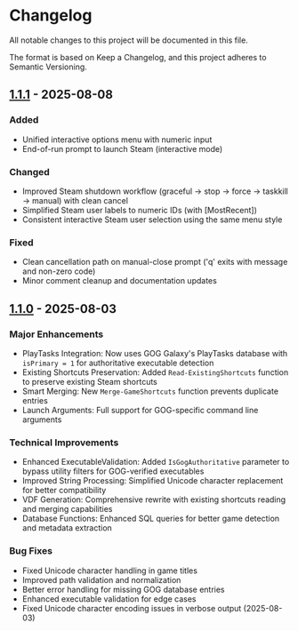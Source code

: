 # Changelog

All notable changes to this project will be documented in this file.

The format is based on Keep a Changelog, and this project adheres to Semantic Versioning.

## [1.1.1] - 2025-08-08
### Added
- Unified interactive options menu with numeric input
- End-of-run prompt to launch Steam (interactive mode)

### Changed
- Improved Steam shutdown workflow (graceful -> stop -> force -> taskkill -> manual) with clean cancel
- Simplified Steam user labels to numeric IDs (with [MostRecent])
- Consistent interactive Steam user selection using the same menu style

### Fixed
- Clean cancellation path on manual-close prompt ('q' exits with message and non-zero code)
- Minor comment cleanup and documentation updates

## [1.1.0] - 2025-08-03
### Major Enhancements
- PlayTasks Integration: Now uses GOG Galaxy's PlayTasks database with `isPrimary = 1` for authoritative executable detection
- Existing Shortcuts Preservation: Added `Read-ExistingShortcuts` function to preserve existing Steam shortcuts
- Smart Merging: New `Merge-GameShortcuts` function prevents duplicate entries
- Launch Arguments: Full support for GOG-specific command line arguments

### Technical Improvements
- Enhanced ExecutableValidation: Added `IsGogAuthoritative` parameter to bypass utility filters for GOG-verified executables
- Improved String Processing: Simplified Unicode character replacement for better compatibility
- VDF Generation: Comprehensive rewrite with existing shortcuts reading and merging capabilities
- Database Functions: Enhanced SQL queries for better game detection and metadata extraction

### Bug Fixes
- Fixed Unicode character handling in game titles
- Improved path validation and normalization
- Better error handling for missing GOG database entries
- Enhanced executable validation for edge cases
- Fixed Unicode character encoding issues in verbose output (2025-08-03)

[1.1.1]: https://github.com/your-org/GoG2Steam/releases/tag/v1.1.1
[1.1.0]: https://github.com/your-org/GoG2Steam/releases/tag/v1.1.0

